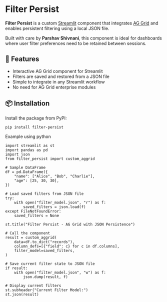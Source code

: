 # Filter Persist

**Filter Persist** is a custom [Streamlit](https://streamlit.io) component that integrates [AG Grid](https://www.ag-grid.com/) and enables persistent filtering using a local JSON file.

Built with care by **Parshav Shivnani**, this component is ideal for dashboards where user filter preferences need to be retained between sessions.

## 🔧 Features

- Interactive AG Grid component for Streamlit
- Filters are saved and restored from a JSON file
- Simple to integrate in any Streamlit workflow
- No need for AG Grid enterprise modules

## 📦 Installation

Install the package from PyPI:

```bash
pip install filter-persist
```

Example using python
```
import streamlit as st
import pandas as pd
import json
from filter_persist import custom_aggrid

# Sample DataFrame
df = pd.DataFrame({
    "name": ["Alice", "Bob", "Charlie"],
    "age": [25, 30, 30],
})

# Load saved filters from JSON file
try:
    with open("filter_model.json", "r") as f:
        saved_filters = json.load(f)
except FileNotFoundError:
    saved_filters = None

st.title("Filter Persist - AG Grid with JSON Persistence")

# Call the component
result = custom_aggrid(
    data=df.to_dict("records"),
    column_defs=[{"field": c} for c in df.columns],
    filter_model=saved_filters,
)

# Save current filter state to JSON file
if result:
    with open("filter_model.json", "w") as f:
        json.dump(result, f)

# Display current filters
st.subheader("Current Filter Model:")
st.json(result)
```
